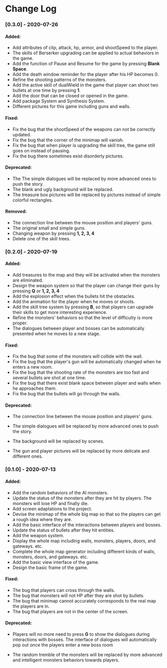 # Change Log

### [0.3.0] - 2020-07-26

#### Added:

* Add attributes of clip, attack, hp, armor, and shootSpeed to the player.
* The skills of Berserker upgrading can be applied to actual behaviors in the game.
* Add the function of Pause and Resume for the game by pressing **Blank Space**.
* Add the death window reminder for the player after his HP becomes 0.
* Refine the shooting patterns of the monsters.
* Add the active skill of dualWield in the game that player can shoot two bullets at one time by pressing **1**.
* Add the door that can be closed or opened in the game.
* Add package System and Synthesis System.
* Different pictures for this game including guns and walls.

#### Fixed:

* Fix the bug that the shootSpeed of the weapons can not be correctly updated.
* Fix the bug that the corner of the minimap will vanish.
* Fix the bug that when player is upgrading the skill tree, the game still goes on instead of pausing.
* Fix the bug there sometimes exist disorderly pictures.

#### Deprecated:

* The The simple dialogues will be replaced by more advanced ones to push the story.
* The blank and ugly background will be replaced.
* The treasure box pictures will be replaced by pictures instead of simple colorful rectangles.

#### Removed: 

* The connection line between the mouse position and players' guns.
* The original small and simple guns.
* Changing weapon by pressing **1, 2, 3, 4**
* Delete one of the skill trees.



### [0.2.0] - 2020-07-19

#### Added:

* Add treasures to the map and they will be activated when the monsters are eliminated.
* Design the weapon system so that the player can change their guns by pressing **Q** or **1, 2, 3, 4**
* Add the explosion effect when the bullets hit the obstacles.
* Add the animation for the player when he moves or shoots.
* Add the skill tree system by pressing **B**, so that players can upgrade their skills to get more interesting experience.
* Refine the monsters' behaviors so that the level of difficulty is more proper.
* The dialogues between player and bosses can be automatically presented when he moves to a new stage.

#### Fixed:

* Fix the bug that some of the monsters will collide with the wall.
* Fix the bug that the player's gun will be automatically changed when he enters a new room.
* Fix the bug that the shooting rate of the monsters are too fast and several bullets are shot at one time.
* Fix the bug that there exist blank space between player and walls when he approaches them.
* Fix the bug that the bullets will go through the walls.

#### Deprecated:

* The connection line between the mouse position and players' guns.

* The simple dialogues will be replaced by more advanced ones to push the story.

* The background will be replaced by scenes.

* The gun and player pictures will be replaced by more delicate and different ones.

  

### [0.1.0] - 2020-07-13

#### Added:

* Add the random behaviors of the AI monsters. 
* Update the status of the monsters after they are hit by players. The monsters will lose HP and finally die.
* Add screen adaptations to the project.
* Devise the minimap of the whole big map so that so the players can get a rough idea where they are.
* Add the basic interface of the interactions between players and bosses.
* Update the status of bullets after they hit entities.
* Add the weapon system.
* Display the whole map including walls, monsters, players, doors, and gateways. etc.
* Complete the whole map generator including different kinds of walls, monsters, doors, and gateways. etc.
* Add the basic view interface of the game.
* Design the basic frame of the game.

#### Fixed:

* The bug that players can cross through the walls.
* The bug that monsters will not HP after they are shot by bullets.
* The bug that minimap cannot accurately corresponds to the real map the players are in.
* The bug that players are not in the center of the screen.

#### Deprecated:

* Players will no more need to press **G** to show the dialogues during interactions with bosses. The interface of dialogues will automatically pop out once the players enter a new boss room

* The random tremble of the monsters will be replaced by more advanced and intelligent monsters behaviors towards players.







